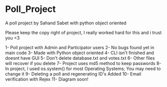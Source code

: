# Poll_Project
A poll project by Sahand Sabet with python object oriented

Please keep the copy right of project, I really worked hard for this and i trust you <3

1- Poll project with Admin and Participator users
2- No bugs found yet in main code
3- Made with Python object oriented
4- CLI isn't finished and doesnt have GUI
5- Don't delete database.txt and votes.txt
6- Other files will recover if you delete
7- Project uses md5 method to keep passwords
8- In project, I used os.system() for most Operating Systems; You may need to change it
9- Deleting a poll and regenerating ID's Added
10- Email verification with Rejex
11- Diagram soon!

